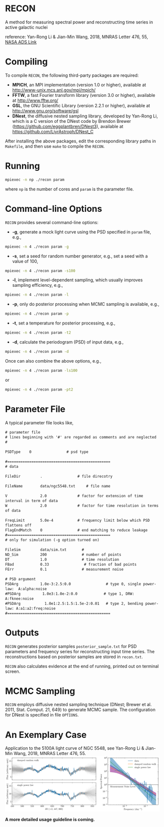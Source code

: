 # RECON
A method for measuring spectral power and reconstructing time series in active galactic nuclei

reference: Yan-Rong Li & Jian-Min Wang, 2018, MNRAS Letter 476, 55, [NASA ADS Link](http://adsabs.harvard.edu/abs/2018MNRAS.476L..55L)

# Compiling
To compile ``RECON``, the following third-party packages are required:
- **MPICH**, an MPI implementation (version 1.0 or higher), available at http://www-unix.mcs.anl.gov/mpi/mpich/
- **FFTW**, a fast Fourier transform library (version 3.0 or higher), available at http://www.fftw.org/
- **GSL**, the GNU Scientific Library (version 2.2.1 or higher), available at http://www.gnu.org/software/gsl
- **DNest**, the diffusive nested sampling library, developed by Yan-Rong Li, which is a C version of the DNest code by Brendon Brewer (https://github.com/eggplantbren/DNest3), available at https://github.com/LiyrAstroph/DNest_C

After installing the above packages, edit the corresponding library paths in ``Makefile``, and then use ``make`` to compile the ``RECON``.

# Running

```bash
mpiexec -n np ./recon param
```

where ``np`` is the number of cores and ``param`` is the parameter file.  

# Command-line Options
``RECON`` provides several command-line options:
- **-g**, generate a mock light curve using the PSD specified in ``param`` file, e.g.,
```bash
mpiexec -n 4 ./recon param -g
```
- **-s**, set a seed for random number generator, e.g., set a seed with a value of 100,
```bash
mpiexec -n 4 ./recon param -s100
```
- **-l**, implement level-dependent sampling, which usually improves sampling efficiency, e.g.,
```bash
mpiexec -n 4 ./recon param -l
```
- **-p**, only do posterior processing when MCMC sampling is available, e.g.,
```bash
mpiexec -n 4 ./recon param -p
```
- **-t**, set a temperature for posterior processing, e.g.,
```bash
mpiexec -n 4 ./recon param -t2
```
- **-d**, calculate the periodogram (PSD) of input data, e.g.,
```bash
mpiexec -n 4 ./recon param -d
```

Once can also combine the above options, e.g.,
```bash
mpiexec -n 4 ./recon param -ls100
```
or
```bash
mpiexec -n 4 ./recon param -pt2
```

# Parameter File
A typical parameter file looks like,
```
# parameter file
# lines beginning with '#' are regarded as comments and are neglected
#

PSDType    0                # psd type

#===============================================
# data

FileDir         .                # file direcotry

FileName        data/ngc5548.txt     # file name

V               2.0              # factor for extension of time interval in term of data
W               2.0              # factor for time resolution in terms of data  

FreqLimit       5.0e-4           # frequency limit below which PSD flattens off
FlagEndMatch    0                # end matching to reduce leakage
#===============================================
# only for simulation (-g option turned on)

FileSim         data/sim.txt       #
ND_Sim          200                # number of points
DT              1.0                # time resolution
FBad            0.33                # fraction of bad points
FErr            0.1                # measurement noise

# PSD argument
PSDArg          1.0e-3:2.5:0.0                # type 0, single power-law:  A:alpha:noise
#PSDArg          1.0e3:1.0e-2:0.0            # type 1, DRW: A:fknee:noise                         
#PSDArg           1.0e1:2.5:1.5:1.5e-2:0.01   # type 2, bending power-law: A:a1:a2:freq:noise
#===============================================
```

# Outputs 
``RECON`` generates posterior samples ``posterior_sample.txt`` for PSD parameters and frequency series for reconstructing input time series. The reconstructions based on posterior samples are stored in ``recon.txt``.

``RECON`` also calculates evidence at the end of running, printed out on terminal screen.

# MCMC Sampling
``RECON`` employs diffusive nested sampling technique (DNest; Brewer et al. 2011, Stat. Comput. 21, 649) to generate MCMC sample. The configuration for DNest is specified in file ``OPTIONS``. 

# An Exemplary Case
Application to the 5100A light curve of NGC 5548, see Yan-Rong Li & Jian-Min Wang, 2018, MNRAS Letter 476, 55.
![Application to the 5100A light curve of NGC 5548](https://github.com/liyropt/MyGithubPic/blob/master/ngc5548_lc_github.jpg)

**A more detailed usage guideline is coming.**
